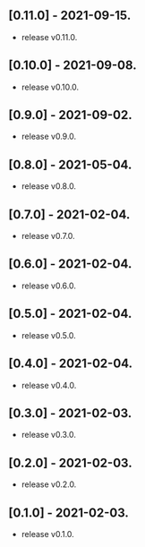 ## [0.11.0] - 2021-09-15.

* release v0.11.0.

## [0.10.0] - 2021-09-08.

* release v0.10.0.

## [0.9.0] - 2021-09-02.

* release v0.9.0.

## [0.8.0] - 2021-05-04.

* release v0.8.0.

## [0.7.0] - 2021-02-04.

* release v0.7.0.

## [0.6.0] - 2021-02-04.

* release v0.6.0.

## [0.5.0] - 2021-02-04.

* release v0.5.0.

## [0.4.0] - 2021-02-04.

* release v0.4.0.

## [0.3.0] - 2021-02-03.

* release v0.3.0.

## [0.2.0] - 2021-02-03.

* release v0.2.0.

## [0.1.0] - 2021-02-03.

* release v0.1.0.
